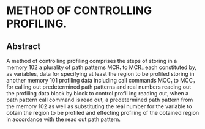 # METHOD OF CONTROLLING PROFILING.

## Abstract
A method of controlling profiling comprises the steps of storing in a memory 102 a plurality of path patterns MCR₁ to MCR₃ each constituted by, as variables, data for specifying at least the region to be profiled storing in another memory 101 profiling data including call commands MCC₁ to MCC₃ for calling out predetermined path patterns and real numbers reading out the profiling data block by block to control profil ing reading out, when a path pattern call command is read out, a predetermined path pattern from the memory 102 as well as substituting the real number for the variable to obtain the region to be profiled and effecting profiling of the obtained region in accordance with the read out path pattern.